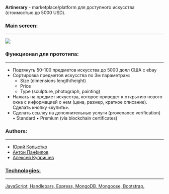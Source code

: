 <b>Artinerary</b> - marketplace/platform для доступного искусства (стоимостью до 5000 USD).

<b><h3>Main screen:</h3><hr></hr></b>
<img src="https://i.imgur.com/I5i7DRf.jpg"></img> 

<b><h3>Функционал для прототипа:</h3><hr></hr></b>
<ul>
  <li>Подтянуть 50-100 предметов искусства до 5000 долл США с ebay</li>
  <li>Сортировка предметов искусства по 3м параметрам:
    <ul>
      <li>Size (dimensions length/height)</li>
      <li>Price</li>
      <li>Type (sculpture, photograph, painting)</li>
    </ul>
</li>
  <li>Нажать на предмет искусства, которое приведет к открытию нового окна с информацией о нем (цена, размер, краткое описание). Сделать кнопку «купить».</li>
  <li>Сделать ссылку на дополнительные услуги (provenance verification)
    • Standard 
    • Premium (via blockchain certificates)</li>
</ul>

<b><h3>Authors:</h3><hr></hr></b>
<ul>
  <li><a href="https://github.com/yok558">Юрий Копыстко</li>
  <li><a href="https://github.com/KrullCepush">Антон Панфилов</li>
  <li><a href="https://github.com/Alekskupr">Алексей Купришев</li>
</ul>

<b><h3>Technologies:</h3><hr></hr></b>
JavaScript, Handlebars, Express, MongoDB, Mongoose, Bootstrap.
